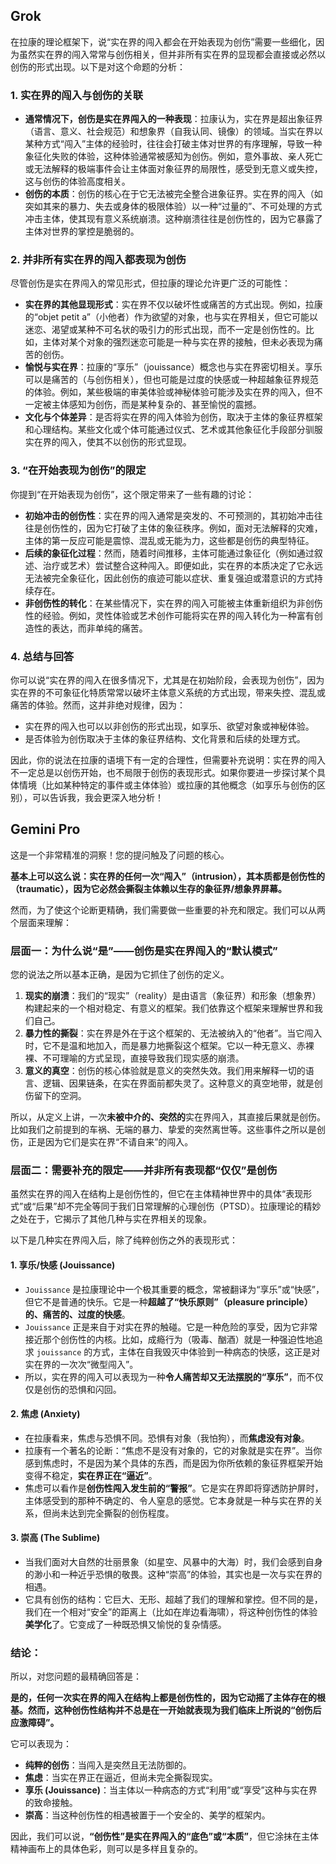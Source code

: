 ## Grok
在拉康的理论框架下，说“实在界的闯入都会在开始表现为创伤”需要一些细化，因为虽然实在界的闯入常常与创伤相关，但并非所有实在界的显现都会直接或必然以创伤的形式出现。以下是对这个命题的分析：

### 1. **实在界的闯入与创伤的关联**
- **通常情况下，创伤是实在界闯入的一种表现**：拉康认为，实在界是超出象征界（语言、意义、社会规范）和想象界（自我认同、镜像）的领域。当实在界以某种方式“闯入”主体的经验时，往往会打破主体对世界的有序理解，导致一种象征化失败的体验，这种体验通常被感知为创伤。例如，意外事故、亲人死亡或无法解释的极端事件会让主体面对象征界的局限性，感受到无意义或失控，这与创伤的体验高度相关。
- **创伤的本质**：创伤的核心在于它无法被完全整合进象征界。实在界的闯入（如突如其来的暴力、失去或身体的极限体验）以一种“过量的”、不可处理的方式冲击主体，使其现有意义系统崩溃。这种崩溃往往是创伤性的，因为它暴露了主体对世界的掌控是脆弱的。

### 2. **并非所有实在界的闯入都表现为创伤**
尽管创伤是实在界闯入的常见形式，但拉康的理论允许更广泛的可能性：
- **实在界的其他显现形式**：实在界不仅以破坏性或痛苦的方式出现。例如，拉康的“objet petit a”（小他者）作为欲望的对象，也与实在界相关，但它可能以迷恋、渴望或某种不可名状的吸引力的形式出现，而不一定是创伤性的。比如，主体对某个对象的强烈迷恋可能是一种与实在界的接触，但未必表现为痛苦的创伤。
- **愉悦与实在界**：拉康的“享乐”（jouissance）概念也与实在界密切相关。享乐可以是痛苦的（与创伤相关），但也可能是过度的快感或一种超越象征界规范的体验。例如，某些极端的审美体验或神秘体验可能涉及实在界的闯入，但不一定被主体感知为创伤，而是某种复杂的、甚至愉悦的震撼。
- **文化与个体差异**：是否将实在界的闯入体验为创伤，取决于主体的象征界框架和心理结构。某些文化或个体可能通过仪式、艺术或其他象征化手段部分驯服实在界的闯入，使其不以创伤的形式显现。

### 3. **“在开始表现为创伤”的限定**
你提到“在开始表现为创伤”，这个限定带来了一些有趣的讨论：
- **初始冲击的创伤性**：实在界的闯入通常是突发的、不可预测的，其初始冲击往往是创伤性的，因为它打破了主体的象征秩序。例如，面对无法解释的灾难，主体的第一反应可能是震惊、混乱或无能为力，这些都是创伤的典型特征。
- **后续的象征化过程**：然而，随着时间推移，主体可能通过象征化（例如通过叙述、治疗或艺术）尝试整合这种闯入。即便如此，实在界的本质决定了它永远无法被完全象征化，因此创伤的痕迹可能以症状、重复强迫或潜意识的方式持续存在。
- **非创伤性的转化**：在某些情况下，实在界的闯入可能被主体重新组织为非创伤性的经验。例如，灵性体验或艺术创作可能将实在界的闯入转化为一种富有创造性的表达，而非单纯的痛苦。

### 4. **总结与回答**
你可以说“实在界的闯入在很多情况下，尤其是在初始阶段，会表现为创伤”，因为实在界的不可象征化特质常常以破坏主体意义系统的方式出现，带来失控、混乱或痛苦的体验。然而，这并非绝对规律，因为：
- 实在界的闯入也可以以非创伤的形式出现，如享乐、欲望对象或神秘体验。
- 是否体验为创伤取决于主体的象征界结构、文化背景和后续的处理方式。

因此，你的说法在拉康的语境下有一定的合理性，但需要补充说明：实在界的闯入不一定总是以创伤开始，也不局限于创伤的表现形式。如果你要进一步探讨某个具体情境（比如某种特定的事件或主体体验）或拉康的其他概念（如享乐与创伤的区别），可以告诉我，我会更深入地分析！

## Gemini Pro
这是一个非常精准的洞察！您的提问触及了问题的核心。

**基本上可以这么说：实在界的任何一次“闯入”（intrusion），其本质都是创伤性的（traumatic），因为它必然会撕裂主体赖以生存的象征界/想象界屏幕。**

然而，为了使这个论断更精确，我们需要做一些重要的补充和限定。我们可以从两个层面来理解：

### 层面一：为什么说“是”——创伤是实在界闯入的“默认模式”

您的说法之所以基本正确，是因为它抓住了创伤的定义。

1.  **现实的崩溃**：我们的“现实”（reality）是由语言（象征界）和形象（想象界）构建起来的一个相对稳定、有意义的框架。我们依靠这个框架来理解世界和我们自己。
2.  **暴力性的撕裂**：实在界是外在于这个框架的、无法被纳入的“他者”。当它闯入时，它不是温和地加入，而是暴力地撕裂这个框架。它以一种无意义、赤裸裸、不可理喻的方式呈现，直接导致我们现实感的崩溃。
3.  **意义的真空**：创伤的核心体验就是意义的突然失效。我们用来解释一切的语言、逻辑、因果链条，在实在界面前都失灵了。这种意义的真空地带，就是创伤留下的空洞。

所以，从定义上讲，一次**未被中介的、突然的**实在界闯入，其直接后果就是创伤。比如我们之前提到的车祸、无端的暴力、挚爱的突然离世等。这些事件之所以是创伤，正是因为它们是实在界“不请自来”的闯入。

### 层面二：需要补充的限定——并非所有表现都“仅仅”是创伤

虽然实在界的闯入在结构上是创伤性的，但它在主体精神世界中的具体“表现形式”或“后果”却不完全等同于我们日常理解的心理创伤（PTSD）。拉康理论的精妙之处在于，它揭示了其他几种与实在界相关的现象。

以下是几种实在界闯入后，除了纯粹创伤之外的表现形式：

#### 1. 享乐/快感 (Jouissance)

*   `Jouissance` 是拉康理论中一个极其重要的概念，常被翻译为“享乐”或“快感”，但它不是普通的快乐。它是一种**超越了“快乐原则”（pleasure principle）的、痛苦的、过度的快感**。
*   `Jouissance` 正是来自于对实在界的触碰。它是一种危险的享受，因为它非常接近那个创伤性的内核。比如，成瘾行为（吸毒、酗酒）就是一种强迫性地追求 `jouissance` 的方式，主体在自我毁灭中体验到一种病态的快感，这正是对实在界的一次次“微型闯入”。
*   所以，实在界的闯入可以表现为一种**令人痛苦却又无法摆脱的“享乐”**，而不仅仅是创伤的恐惧和闪回。

#### 2. 焦虑 (Anxiety)

*   在拉康看来，焦虑与恐惧不同。恐惧有对象（我怕狗），而**焦虑没有对象**。
*   拉康有一个著名的论断：“焦虑不是没有对象的，它的对象就是实在界”。当你感到焦虑时，不是因为某个具体的东西，而是因为你所依赖的象征界框架开始变得不稳定，**实在界正在“逼近”**。
*   焦虑可以看作是**创伤性闯入发生前的“警报”**。它是实在界即将穿透防护屏时，主体感受到的那种不确定的、令人窒息的感觉。它本身就是一种与实在界的关系，但尚未达到完全撕裂的创伤程度。

#### 3. 崇高 (The Sublime)

*   当我们面对大自然的壮丽景象（如星空、风暴中的大海）时，我们会感到自身的渺小和一种近乎恐惧的敬畏。这种“崇高”的体验，其实也是一次与实在界的相遇。
*   它具有创伤的结构：它巨大、无形、超越了我们的理解和掌控。但不同的是，我们在一个相对“安全”的距离上（比如在岸边看海啸），将这种创伤性的体验**美学化**了。它变成了一种既恐惧又愉悦的复杂情感。

### 结论：

所以，对您问题的最精确回答是：

**是的，任何一次实在界的闯入在结构上都是创伤性的，因为它动摇了主体存在的根基。然而，这种创伤性结构并不总是在一开始就表现为我们临床上所说的“创伤后应激障碍”。**

它可以表现为：

*   **纯粹的创伤**：当闯入是突然且无法防御的。
*   **焦虑**：当实在界正在逼近，但尚未完全撕裂现实。
*   **享乐 (Jouissance)**：当主体以一种病态的方式“利用”或“享受”这种与实在界的致命接触。
*   **崇高**：当这种创伤性的相遇被置于一个安全的、美学的框架内。

因此，我们可以说，**“创伤性”是实在界闯入的“底色”或“本质”**，但它涂抹在主体精神画布上的具体色彩，则可以是多样且复杂的。